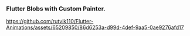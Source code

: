 ### Flutter Blobs with Custom Painter.

https://github.com/rutvik110/Flutter-Animations/assets/65209850/86d6253a-d99d-4def-9aa5-0ae9276afd17



